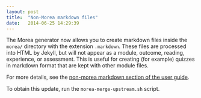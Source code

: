 ```yaml
---
layout: post
title:  "Non-Morea markdown files"
date:   2014-06-25 14:29:39
---
```


The Morea generator now allows you to create markdown files inside the `morea/` directory with the extension `.markdown`.
These files are processed into HTML by Jekyll, but will not appear as a module, outcome, reading, experience, or assessment. This is useful for creating (for example) quizzes in markdown format that are kept with other module files. 

For more details, see the [non-morea markdown section of the user guide](/userguide.html#Non-Moreamarkdownfiles).

To obtain this update, run the `morea-merge-upstream.sh` script.